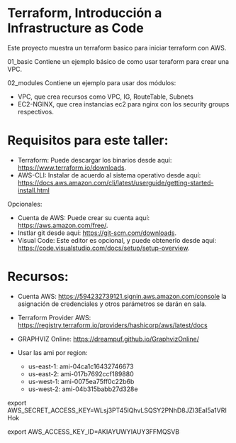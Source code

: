 # Terraform, Introducción a Infrastructure as Code
Este proyecto muestra un terraform basico para iniciar terraform con AWS. 

01_basic
Contiene un ejemplo básico de como usar teraform para crear una VPC. 

02_modules
Contiene un ejemplo para usar dos módulos:
   - VPC, que crea recursos como VPC, IG, RouteTable, Subnets
   - EC2-NGINX, que crea instancias ec2 para nginx con los security groups respectivos. 


# Requisitos para este taller: 
- Terraform: Puede descargar los binarios desde aquí: https://www.terraform.io/downloads.
- AWS-CLI: Instalar de acuerdo al sistema operativo desde aquí: https://docs.aws.amazon.com/cli/latest/userguide/getting-started-install.html

Opcionales: 
- Cuenta de AWS: Puede crear su cuenta aquí: https://aws.amazon.com/free/.
- Instlar git desde aquí: https://git-scm.com/downloads.
- Visual Code: Este editor es opcional, y puede obtenerlo desde aquí: https://code.visualstudio.com/docs/setup/setup-overview.

# Recursos:
- Cuenta AWS: https://594232739121.signin.aws.amazon.com/console
 la asignación de credenciales y otros parámetros se darán en sala.
- Terraform Provider AWS: https://registry.terraform.io/providers/hashicorp/aws/latest/docs
- GRAPHVIZ Online: https://dreampuf.github.io/GraphvizOnline/

- Usar las ami por region:
   - us-east-1: ami-04ca1c16432746673
   - us-east-2: ami-017b7692ccf189880
   - us-west-1: ami-0075ea75ff0c22b6b
   - us-west-2: ami-04b315babb27d328e


export AWS_SECRET_ACCESS_KEY=WLsj3PT45lQhvLSQSY2PNhD8JZI3EaI5a1VRIHok

export AWS_ACCESS_KEY_ID=AKIAYUWYIAUY3FFMQSVB
